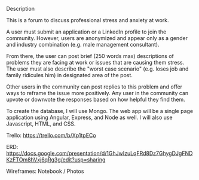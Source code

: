Description

This is a forum to discuss professional stress and anxiety at work.

A user must submit an application or a LinkedIn profile to join the community. However, users are anonymized and appear only as a gender and industry combination (e.g. male management consultant).

From there, the user can post brief (250 words max) descriptions of problems they are facing at work or issues that are causing them stress.
The user must also describe the "worst case scenario" (e.g. loses job and family ridicules him) in designated area of the post.

Other users in the community can post replies to this problem and offer ways to reframe the issue more positively.
Any user in the community can upvote or downvote the responses based on how helpful they find them.

To create the database, I will use Mongo. The web app will be a single page application using Angular, Express, and Node as well.
I will also use Javascript, HTML, and CSS.

Trello:
https://trello.com/b/Xp1tpECo

ERD:
https://docs.google.com/presentation/d/1GhJwIzuLqFRd8Dz7GhygDJgFNDKzFTOm8hVxj6qRg3g/edit?usp=sharing

Wireframes:
Notebook / Photos
